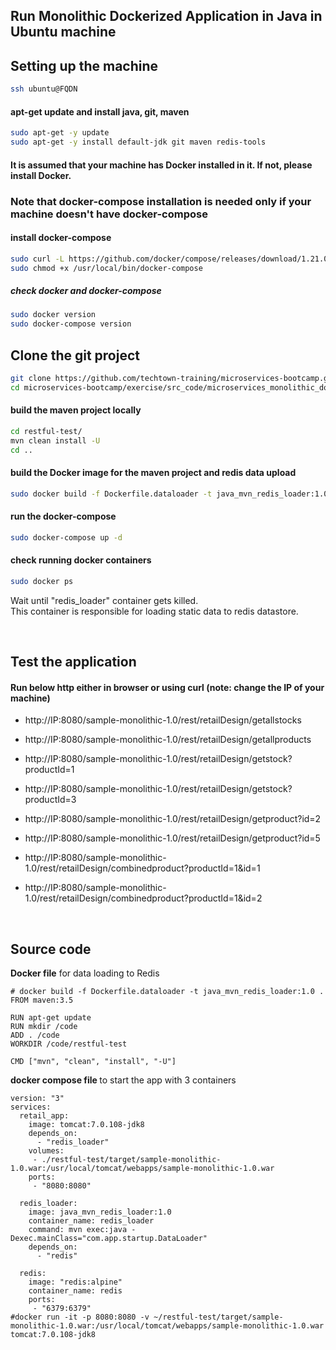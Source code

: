 ## Run Monolithic Dockerized Application in Java in Ubuntu machine

## Setting up the machine

```bash
ssh ubuntu@FQDN
```

#### apt-get update and install java, git, maven
```bash
sudo apt-get -y update
sudo apt-get -y install default-jdk git maven redis-tools
```

#### It is assumed that your machine has Docker installed in it. If not, please install Docker.

### Note that docker-compose installation is needed only if your machine doesn't have docker-compose
#### install docker-compose

```bash
sudo curl -L https://github.com/docker/compose/releases/download/1.21.0/docker-compose-`uname -s`-`uname -m` -o /usr/local/bin/docker-compose
sudo chmod +x /usr/local/bin/docker-compose
```

##### check docker and docker-compose
```bash
sudo docker version
sudo docker-compose version
```

## Clone the git project

```bash
git clone https://github.com/techtown-training/microservices-bootcamp.git
cd microservices-bootcamp/exercise/src_code/microservices_monolithic_docker/
```

#### build the maven project locally

```bash
cd restful-test/
mvn clean install -U
cd ..
```

#### build the Docker image for the maven project and redis data upload

```bash
sudo docker build -f Dockerfile.dataloader -t java_mvn_redis_loader:1.0 .
```

#### run the docker-compose
```bash
sudo docker-compose up -d
```

#### check running docker containers
```bash
sudo docker ps
```

Wait until "redis_loader" container gets killed. <br>
This container is responsible for loading static data to redis datastore.

<br>

## Test the application

#### Run below http either in browser or using curl (note: change the IP of your machine)
* http://IP:8080/sample-monolithic-1.0/rest/retailDesign/getallstocks
* http://IP:8080/sample-monolithic-1.0/rest/retailDesign/getallproducts
* http://IP:8080/sample-monolithic-1.0/rest/retailDesign/getstock?productId=1
* http://IP:8080/sample-monolithic-1.0/rest/retailDesign/getstock?productId=3
* http://IP:8080/sample-monolithic-1.0/rest/retailDesign/getproduct?id=2
* http://IP:8080/sample-monolithic-1.0/rest/retailDesign/getproduct?id=5

* http://IP:8080/sample-monolithic-1.0/rest/retailDesign/combinedproduct?productId=1&id=1
* http://IP:8080/sample-monolithic-1.0/rest/retailDesign/combinedproduct?productId=1&id=2

<br>

## Source code

<b>Docker file</b> for data loading to Redis

```
# docker build -f Dockerfile.dataloader -t java_mvn_redis_loader:1.0 .
FROM maven:3.5

RUN apt-get update
RUN mkdir /code
ADD . /code
WORKDIR /code/restful-test

CMD ["mvn", "clean", "install", "-U"]
```

<b> docker compose file </b> to start the app with 3 containers

```
version: "3"
services:
  retail_app:
    image: tomcat:7.0.108-jdk8
    depends_on:
      - "redis_loader"
    volumes:
     - ./restful-test/target/sample-monolithic-1.0.war:/usr/local/tomcat/webapps/sample-monolithic-1.0.war
    ports:
     - "8080:8080"

  redis_loader:
    image: java_mvn_redis_loader:1.0
    container_name: redis_loader
    command: mvn exec:java -Dexec.mainClass="com.app.startup.DataLoader"
    depends_on:
      - "redis"

  redis:
    image: "redis:alpine"
    container_name: redis
    ports:
     - "6379:6379"
#docker run -it -p 8080:8080 -v ~/restful-test/target/sample-monolithic-1.0.war:/usr/local/tomcat/webapps/sample-monolithic-1.0.war tomcat:7.0.108-jdk8
```

